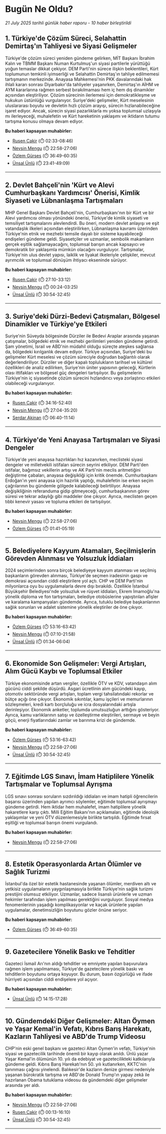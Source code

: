 # Bugün Ne Oldu?

*21 July 2025 tarihli günlük haber raporu - 10 haber birleştirildi*

## 1. Türkiye'de Çözüm Süreci, Selahattin Demirtaş'ın Tahliyesi ve Siyasi Gelişmeler

Türkiye'de çözüm süreci yeniden gündeme gelirken, MİT Başkanı İbrahim Kalın ve TBMM Başkanı Numan Kurtulmuş'un siyasi partilerle yürüttüğü yoğun temaslar dikkat çekiyor. DEM Parti'nin sürece ilişkin beklentileri, Kürt toplumunun temkinli iyimserliği ve Selahattin Demirtaş'ın tahliye edilmemesi tartışmanın merkezinde. Anayasa Mahkemesi'nin PKK davalarındaki hak ihlali kararı sonrası Diyarbakır'da tahliyeler yaşanırken, Demirtaş'ın AİHM ve AYM kararlarına rağmen serbest bırakılmaması hem iç hem dış dinamikler açısından eleştiriliyor. Çözüm sürecinin ilerlemesi için demokratikleşme ve hukukun üstünlüğü vurgulanıyor. Suriye'deki gelişmeler, Kürt meselesinin uluslararası boyutu ve devletin hızlı çözüm arayışı, sürecin hızlanabileceğine işaret ediyor. Ancak, sürecin siyasi pazarlıklarla mı yoksa toplumsal uzlaşıyla mı ilerleyeceği, muhalefetin ve Kürt hareketinin yaklaşımı ve iktidarın tutumu tartışma konusu olmaya devam ediyor.

**Bu haberi kapsayan muhabirler:**

- [Rusen Cakir](https://www.youtube.com/watch?v=Z-GmKJ5LHGw&t=153s) (⏱️ 02:33-08:46)
- [Nevsin Mengu](https://www.youtube.com/watch?v=yCR2U6ITJ4o&t=1378s) (⏱️ 22:58-27:06)
- [Özlem Gürses](https://www.youtube.com/watch?v=V2gKxXNonvs&t=2209s) (⏱️ 36:49-60:35)
- [Ünsal Ünlü](https://www.youtube.com/watch?v=seB4gSjOmSw&t=1421s) (⏱️ 23:41-49:09)

---

## 2. Devlet Bahçeli'nin 'Kürt ve Alevi Cumhurbaşkanı Yardımcısı' Önerisi, Kimlik Siyaseti ve Lübnanlaşma Tartışmaları

MHP Genel Başkanı Devlet Bahçeli'nin, Cumhurbaşkanı'nın bir Kürt ve bir Alevi yardımcısı olması yönündeki önerisi, Türkiye'de kimlik siyaseti ve temsiliyet tartışmalarını alevlendirdi. Bu öneri, modern devlet anlayışı ve eşit vatandaşlık ilkeleri açısından eleştirilirken, Lübnanlaşma kavramı üzerinden Türkiye'nin etnik ve mezhebi temsile dayalı bir sisteme kayabileceği endişeleri gündeme geldi. Siyasetçiler ve uzmanlar, sembolik makamların gerçek eşitlik sağlamayacağını, toplumsal barışın ancak kapsayıcı ve demokratik bir yaklaşımla mümkün olacağını vurguluyor. Tartışmalar, Türkiye'nin ulus devlet yapısı, laiklik ve liyakat ilkeleriyle çelişkiler, mevcut ayrımcılık ve toplumsal dönüşüm ihtiyacı ekseninde sürüyor.

**Bu haberi kapsayan muhabirler:**

- [Rusen Cakir](https://www.youtube.com/watch?v=2DakuAGEhxM&t=1630s) (⏱️ 27:10-33:12)
- [Nevsin Mengu](https://www.youtube.com/watch?v=yCR2U6ITJ4o&t=24s) (⏱️ 00:24-03:25)
- [Ünsal Ünlü](https://www.youtube.com/watch?v=seB4gSjOmSw&t=1854s) (⏱️ 30:54-32:45)

---

## 3. Suriye'deki Dürzi-Bedevi Çatışmaları, Bölgesel Dinamikler ve Türkiye'ye Etkileri

Suriye'nin Süveyda bölgesinde Dürziler ile Bedevi Araplar arasında yaşanan çatışmalar, bölgedeki etnik ve mezhebi gerilimleri yeniden gündeme getirdi. Şam yönetimi, İsrail ve ABD'nin müdahil olduğu süreçte ateşkes sağlansa da, bölgedeki kırılganlık devam ediyor. Türkiye açısından, Suriye'deki bu gelişmeler Kürt meselesi ve çözüm süreciyle doğrudan bağlantılı olarak değerlendiriliyor. Dürziler ve diğer kapalı toplulukların tarihsel ve kültürel özellikleri de analiz edilirken, Suriye'nin üniter yapısının geleceği, Kürtlerin olası ittifakları ve bölgesel güç dengeleri tartışılıyor. Bu gelişmelerin Türkiye'nin iç siyasetinde çözüm sürecini hızlandırıcı veya zorlaştırıcı etkileri olabileceği vurgulanıyor.

**Bu haberi kapsayan muhabirler:**

- [Rusen Cakir](https://www.youtube.com/watch?v=2DakuAGEhxM&t=2056s) (⏱️ 34:16-52:40)
- [Nevsin Mengu](https://www.youtube.com/watch?v=yCR2U6ITJ4o&t=1624s) (⏱️ 27:04-35:20)
- [Serdar Akinan](https://www.youtube.com/watch?v=kDaEFHH097c&t=400s) (⏱️ 06:40-11:14)

---

## 4. Türkiye'de Yeni Anayasa Tartışmaları ve Siyasi Dengeler

Türkiye'de yeni anayasa hazırlıkları hız kazanırken, meclisteki siyasi dengeler ve milletvekili istifaları sürecin seyrini etkiliyor. DEM Parti'den istifalar, bağımsız vekillerin artışı ve AK Parti'nin meclis aritmetiğini değiştirme çabaları, anayasa değişikliği için kritik önemde. Cumhurbaşkanı Erdoğan'ın yeni anayasa için hazırlık yaptığı, muhalefetin ise erken seçim çağrılarının bu gündemle gölgede kalabileceği belirtiliyor. Anayasa değişikliğinin referanduma gidip gitmeyeceği, cumhurbaşkanının görev süresi ve tekrar adaylığı gibi maddeler öne çıkıyor. Ayrıca, meclisten geçen tıbbi kenevir yasası ve topluma etkileri de tartışılıyor.

**Bu haberi kapsayan muhabirler:**

- [Nevsin Mengu](https://www.youtube.com/watch?v=yCR2U6ITJ4o&t=1378s) (⏱️ 22:58-27:06)
- [Özlem Gürses](https://www.youtube.com/watch?v=maiR_UmFGFU&t=101s) (⏱️ 01:41-05:19)

---

## 5. Belediyelere Kayyum Atamaları, Seçilmişlerin Görevden Alınması ve Yolsuzluk İddiaları

2024 seçimlerinden sonra birçok belediyeye kayyum atanması ve seçilmiş başkanların görevden alınması, Türkiye'de seçmen iradesinin gaspı ve demokrasi açısından ciddi eleştirilere yol açtı. CHP ve DEM Parti'nin milyonlarca oyu bu uygulamalarla devre dışı bırakıldı. Özellikle İstanbul Büyükşehir Belediyesi'nde yolsuzluk ve rüşvet iddiaları, Ekrem İmamoğlu'na yönelik diploma ve fon tartışmaları, belediye otobüslerine yapıştırılan afişler ve karalama kampanyaları gündemde. Ayrıca, tutuklu belediye başkanlarının sağlık sorunları ve adalet sistemine yönelik eleştiriler de öne çıkıyor.

**Bu haberi kapsayan muhabirler:**

- [Özlem Gürses](https://www.youtube.com/watch?v=V2gKxXNonvs&t=3196s) (⏱️ 53:16-63:42)
- [Nevsin Mengu](https://www.youtube.com/watch?v=yCR2U6ITJ4o&t=430s) (⏱️ 07:10-21:58)
- [Ünsal Ünlü](https://www.youtube.com/watch?v=seB4gSjOmSw&t=94s) (⏱️ 01:34-06:04)

---

## 6. Ekonomide Son Gelişmeler: Vergi Artışları, Alım Gücü Kaybı ve Toplumsal Etkiler

Türkiye ekonomisinde artan vergiler, özellikle ÖTV ve KDV, vatandaşın alım gücünü ciddi şekilde düşürdü. Asgari ücretlinin alım gücündeki kayıp, otomotiv sektöründe vergi artışları, toplam vergi tahsilatındaki rekorlar ve bütçe açığı öne çıkıyor. Ekonomik sıkıntılar, kamu işçileri ve memurlarının sözleşmeleri, kredi kartı borçluluğu ve icra dosyalarındaki artışla derinleşiyor. Ekonomik anketler, toplumda umutsuzluğun arttığını gösteriyor. Ayrıca, kamu varlıklarının satışı ve özelleştirme eleştirileri, sermaye ve beyin göçü, enerji fiyatlarındaki zamlar ve barınma krizi de gündemde.

**Bu haberi kapsayan muhabirler:**

- [Özlem Gürses](https://www.youtube.com/watch?v=V2gKxXNonvs&t=3196s) (⏱️ 53:16-63:42)
- [Nevsin Mengu](https://www.youtube.com/watch?v=yCR2U6ITJ4o&t=1378s) (⏱️ 22:58-27:06)
- [Ünsal Ünlü](https://www.youtube.com/watch?v=seB4gSjOmSw&t=1854s) (⏱️ 30:54-32:45)

---

## 7. Eğitimde LGS Sınavı, İmam Hatiplilere Yönelik Tartışmalar ve Toplumsal Ayrışma

LGS sınavı sonrası soruların sızdırıldığı iddiaları ve imam hatipli öğrencilerin başarısı üzerinden yapılan ayrımcı söylemler, eğitimde toplumsal ayrışmayı gündeme getirdi. Hem iktidar hem muhalefet, imam hatiplilere yönelik hakaretlere karşı çıktı. Milli Eğitim Bakanı'nın açıklamaları, eğitimde ideolojik yaklaşımlar ve yeni ÖTV düzenlemesiyle birlikte tartışıldı. Eğitimde fırsat eşitliği ve toplumsal barışın önemi vurgulandı.

**Bu haberi kapsayan muhabirler:**

- [Nevsin Mengu](https://www.youtube.com/watch?v=yCR2U6ITJ4o&t=1378s) (⏱️ 22:58-27:06)

---

## 8. Estetik Operasyonlarda Artan Ölümler ve Sağlık Turizmi

İstanbul'da özel bir estetik hastanesinde yaşanan ölümler, merdiven altı ve yetkisiz uygulamaların yaygınlaşmasıyla birlikte Türkiye'nin sağlık turizmi prestijini olumsuz etkiliyor. Uzmanlar, sadece lisanslı ürünlerle ve uzman hekimler tarafından işlem yapılması gerektiğini vurguluyor. Sosyal medya fenomenlerinin yaşadığı komplikasyonlar ve kaçak ürünlerle yapılan uygulamalar, denetimsizliğin boyutunu gözler önüne seriyor.

**Bu haberi kapsayan muhabirler:**

- [Özlem Gürses](https://www.youtube.com/watch?v=V2gKxXNonvs&t=2209s) (⏱️ 36:49-60:35)

---

## 9. Gazetecilere Yönelik Baskı ve Tehditler

Gazeteci İsmail Arı'nın aldığı tehditler ve emniyete yapılan başvurulara rağmen işlem yapılmaması, Türkiye'de gazetecilere yönelik baskı ve tehditlerin boyutunu ortaya koyuyor. Bu durum, basın özgürlüğü ve ifade hürriyeti açısından ciddi endişelere yol açıyor.

**Bu haberi kapsayan muhabirler:**

- [Ünsal Ünlü](https://www.youtube.com/watch?v=seB4gSjOmSw&t=855s) (⏱️ 14:15-17:28)

---

## 10. Gündemdeki Diğer Gelişmeler: Altan Öymen ve Yaşar Kemal'in Vefatı, Kıbrıs Barış Harekatı, Kazların Tahliyesi ve ABD'de Trump Videosu

CHP'nin eski genel başkanı ve gazeteci Altan Öymen'in vefatı, Türkiye'nin siyasi ve gazetecilik tarihinde önemli bir kayıp olarak anıldı. Ünlü yazar Yaşar Kemal'in ölümünün 10. yılı da edebiyat ve gazetecilikteki katkılarıyla gündeme geldi. Kıbrıs Barış Harekatı'nın 50. yılı kutlanırken, KKTC'nin tanınması çağrısı yinelendi. Balıkesir'de kazların denize girmesi nedeniyle yaşanan bürokratik tartışma ve ABD'de Donald Trump'ın yapay zekâ ile hazırlanan Obama tutuklama videosu da gündemdeki diğer gelişmeler arasında yer aldı.

**Bu haberi kapsayan muhabirler:**

- [Nevsin Mengu](https://www.youtube.com/watch?v=yCR2U6ITJ4o&t=1378s) (⏱️ 22:58-27:06)
- [Rusen Cakir](https://www.youtube.com/watch?v=2DakuAGEhxM&t=13s) (⏱️ 00:13-16:10)
- [Ünsal Ünlü](https://www.youtube.com/watch?v=seB4gSjOmSw&t=1854s) (⏱️ 30:54-32:45)

---


